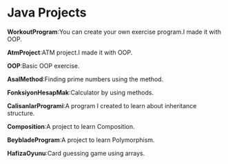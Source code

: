 <h1>Java Projects </h1>


**WorkoutProgram**:You can create your own exercise program.I made it with OOP.

**AtmProject**:ATM project.I made it with OOP.

**OOP**:Basic OOP exercise.

**AsalMethod**:Finding prime numbers using the method.

**FonksiyonHesapMak**:Calculator by using methods.

**CalisanlarProgrami**:A program I created to learn about inheritance structure.

**Composition**:A project to learn Composition.

**BeybladeProgram**:A project to learn Polymorphism.

**HafizaOyunu**:Card guessing game using arrays.
